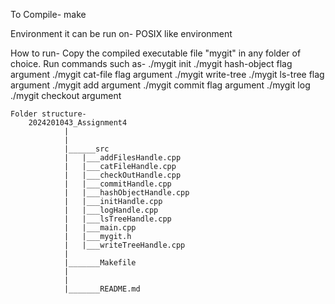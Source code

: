 To Compile- make

Environment it can be run on- POSIX like environment

How to run- Copy the compiled executable file "mygit" in any folder of choice. Run commands such as-
./mygit init
./mygit hash-object flag argument
./mygit cat-file flag argument
./mygit write-tree
./mygit ls-tree flag argument
./mygit add argument
./mygit commit flag argument
./mygit log
./mygit checkout argument

```
Folder structure-
	2024201043_Assignment4
	        |
	        |
	        |______src
	        |	|___addFilesHandle.cpp
	        |	|___catFileHandle.cpp
	        |	|___checkOutHandle.cpp
	        |	|___commitHandle.cpp
	        |	|___hashObjectHandle.cpp
	        |	|___initHandle.cpp
	        |	|___logHandle.cpp
	        |	|___lsTreeHandle.cpp
	        |	|___main.cpp
	        |	|___mygit.h
	        |	|___writeTreeHandle.cpp
	        |
	        |_______Makefile
	        |
	        |
	        |_______README.md
```